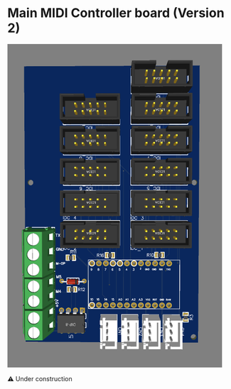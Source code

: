 # Main MIDI Controller board (Version 2)

![alt text](https://github.com/Openpipes-org/Main_MIDI_Controller_PCB_v2/blob/main/images/midi_controller_v2.png)

⚠️ Under construction
